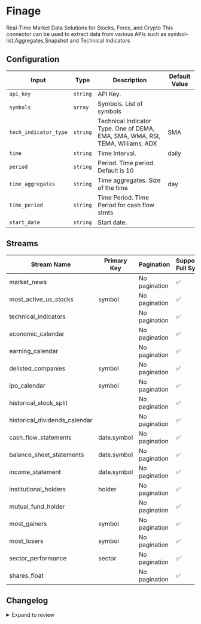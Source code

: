 # Finage
Real-Time Market Data Solutions for Stocks, Forex, and Crypto
This connector can be used to extract data from various APIs such as symbol-list,Aggregates,Snapshot and Technical Indicators

## Configuration

| Input | Type | Description | Default Value |
|-------|------|-------------|---------------|
| `api_key` | `string` | API Key.  |  |
| `symbols` | `array` | Symbols. List of symbols  |  |
| `tech_indicator_type` | `string` | Technical Indicator Type. One of DEMA, EMA, SMA, WMA, RSI, TEMA, Williams, ADX  | SMA |
| `time` | `string` | Time Interval.  | daily |
| `period` | `string` | Period. Time period. Default is 10 |  |
| `time_aggregates` | `string` | Time aggregates. Size of the time | day |
| `time_period` | `string` | Time Period. Time Period for cash flow stmts |  |
| `start_date` | `string` | Start date.  |  |

## Streams
| Stream Name | Primary Key | Pagination | Supports Full Sync | Supports Incremental |
|-------------|-------------|------------|---------------------|----------------------|
| market_news |  | No pagination | ✅ |  ❌  |
| most_active_us_stocks | symbol | No pagination | ✅ |  ❌  |
| technical_indicators |  | No pagination | ✅ |  ❌  |
| economic_calendar |  | No pagination | ✅ |  ✅  |
| earning_calendar |  | No pagination | ✅ |  ❌  |
| delisted_companies | symbol | No pagination | ✅ |  ❌  |
| ipo_calendar | symbol | No pagination | ✅ |  ✅  |
| historical_stock_split  |  | No pagination | ✅ |  ❌  |
| historical_dividends_calendar |  | No pagination | ✅ |  ❌  |
| cash_flow_statements | date.symbol | No pagination | ✅ |  ❌  |
| balance_sheet_statements | date.symbol | No pagination | ✅ |  ❌  |
| income_statement | date.symbol | No pagination | ✅ |  ❌  |
| institutional_holders | holder | No pagination | ✅ |  ❌  |
| mutual_fund_holder |  | No pagination | ✅ |  ❌  |
| most_gainers | symbol | No pagination | ✅ |  ❌  |
| most_losers | symbol | No pagination | ✅ |  ❌  |
| sector_performance | sector | No pagination | ✅ |  ❌  |
| shares_float |  | No pagination | ✅ |  ❌  |

## Changelog

<details>
  <summary>Expand to review</summary>

| Version          | Date              | Pull Request | Subject        |
|------------------|-------------------|--------------|----------------|
| 0.0.8 | 2025-01-25 | [52345](https://github.com/airbytehq/airbyte/pull/52345) | Update dependencies |
| 0.0.7 | 2025-01-18 | [51652](https://github.com/airbytehq/airbyte/pull/51652) | Update dependencies |
| 0.0.6 | 2025-01-11 | [51134](https://github.com/airbytehq/airbyte/pull/51134) | Update dependencies |
| 0.0.5 | 2024-12-28 | [50566](https://github.com/airbytehq/airbyte/pull/50566) | Update dependencies |
| 0.0.4 | 2024-12-21 | [50058](https://github.com/airbytehq/airbyte/pull/50058) | Update dependencies |
| 0.0.3 | 2024-12-14 | [49496](https://github.com/airbytehq/airbyte/pull/49496) | Update dependencies |
| 0.0.2 | 2024-12-12 | [49202](https://github.com/airbytehq/airbyte/pull/49202) | Update dependencies |
| 0.0.1 | 2024-11-11 | | Initial release by [@marcosmarxm](https://github.com/marcosmarxm) via Connector Builder |

</details>
